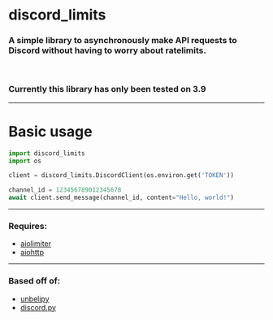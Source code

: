 # discord_limits

### A simple library to asynchronously make API requests to Discord without having to worry about ratelimits.

<br>

### Currently this library has only been tested on 3.9

---

# Basic usage

```py
import discord_limits
import os

client = discord_limits.DiscordClient(os.environ.get('TOKEN'))

channel_id = 123456789012345678
await client.send_message(channel_id, content="Hello, world!")
```

---
### Requires:
- [aiolimiter](https://pypi.org/project/aiolimiter/)
- [aiohttp](https://pypi.org/project/aiohttp/)

---
### Based off of:
- [unbelipy](https://github.com/chrisdewa/unbelipy)
- [discord.py](https://github.com/Rapptz/discord.py)